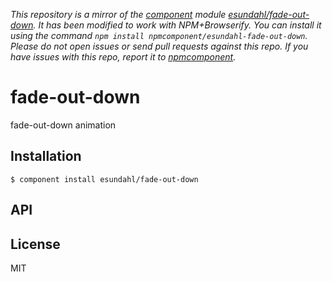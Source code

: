 *This repository is a mirror of the [component](http://component.io) module [esundahl/fade-out-down](http://github.com/esundahl/fade-out-down). It has been modified to work with NPM+Browserify. You can install it using the command `npm install npmcomponent/esundahl-fade-out-down`. Please do not open issues or send pull requests against this repo. If you have issues with this repo, report it to [npmcomponent](https://github.com/airportyh/npmcomponent).*

# fade-out-down

  fade-out-down animation

## Installation

    $ component install esundahl/fade-out-down

## API

   

## License

  MIT
